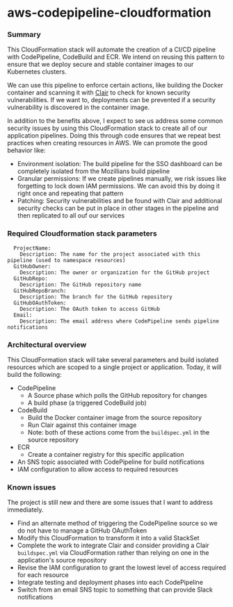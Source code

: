 # aws-codepipeline-cloudformation

### Summary

This CloudFormation stack will automate the creation of a CI/CD pipeline with
CodePipeline, CodeBuild and ECR. We intend on reusing this pattern to ensure
that we deploy secure and stable container images to our Kubernetes clusters.

We can use this pipeline to enforce certain actions, like building the Docker
container and scanning it with [Clair](https://github.com/coreos/clair) to check
for known security vulnerabilities. If we want to, deployments can be prevented
if a security vulnerability is discovered in the container image.

In addition to the benefits above, I expect to see us address some common
security issues by using this CloudFormation stack to create all of our
application pipelines. Doing this through code ensures that we repeat best
practices when creating resources in AWS. We can promote the good behavior like:

- Environment isolation: The build pipeline for the SSO dashboard can be
  completely isolated from the Mozillians build pipeline
- Granular permissions: If we create pipelines manually, we risk issues like
  forgetting to lock down IAM permissions. We can avoid this by doing it right
once and repeating that pattern
- Patching: Security vulnerabilities and be found with Clair and additional
  security checks can be put in place in other stages in the pipeline and then
replicated to all ouf our services

### Required Cloudformation stack parameters

```
  ProjectName:
    Description: The name for the project associated with this pipeline (used to namespace resources)
  GitHubOwner:
    Description: The owner or organization for the GitHub project
  GitHubRepo:
    Description: The GitHub repository name
  GitHubRepoBranch:
    Description: The branch for the GitHub repository
  GitHubOAuthToken:
    Description: The OAuth token to access GitHub
  Email:
    Description: The email address where CodePipeline sends pipeline notifications
```

### Architectural overview

This CloudFormation stack will take several parameters and build isolated
resources which are scoped to a single project or application. Today, it will
build the following:

- CodePipeline
  - A Source phase which polls the GitHub repository for changes
  - A build phase (a triggered CodeBuild job)
- CodeBuild
  - Build the Docker container image from the source repository
  - Run Clair against this container image
  - Note: both of these actions come from the `buildspec.yml` in the source
    repository
- ECR
  - Create a container registry for this specific application
- An SNS topic associated with CodePipeline for build notifications
- IAM configuration to allow access to required resources

### Known issues

The project is still new and there are some issues that I want to address
immediately.

- Find an alternate method of triggering the CodePipeline source so we do not
  have to manage a GitHub OAuthToken
- Modify this CloudFormation to transform it into a valid StackSet
- Complete the work to integrate Clair and consider providing a Clair
  `buildspec.yml` via CloudFormation rather than relying on one in the
application's source repository
- Revise the IAM configuration to grant the lowest level of access required for
  each resource
- Integrate testing and deployment phases into each CodePipeline
- Switch from an email SNS topic to something that can provide Slack notifications

